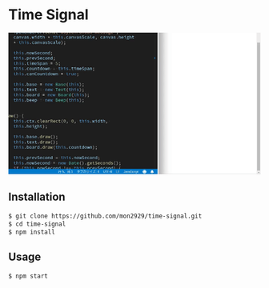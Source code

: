 # Time Signal
![demo](doc/demo.gif)

## Installation

```console
$ git clone https://github.com/mon2929/time-signal.git
$ cd time-signal
$ npm install
```

## Usage

```console
$ npm start
```
